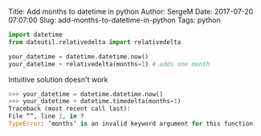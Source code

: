 Title: Add months to datetime in python
Author: SergeM
Date: 2017-07-20 07:07:00
Slug: add-months-to-datetime-in-python
Tags: python


```python
import datetime
from dateutil.relativedelta import relativedelta

your_datetime = datetime.datetime.now()
your_datetime + relativedelta(months=1) # adds one month
```

Intuitive solution doesn't work
```python
>>> your_datetime = datetime.datetime.now()
>>> your_datetime + datetime.timedelta(months=1)
Traceback (most recent call last):
File ““, line 1, in ?
TypeError: ‘months’ is an invalid keyword argument for this function
```

